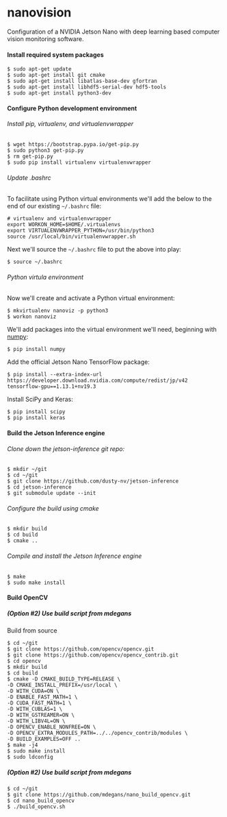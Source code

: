 # nanovision
Configuration of a NVIDIA Jetson Nano with deep learning based computer vision monitoring software.

#### Install required system packages
```
$ sudo apt-get update
$ sudo apt-get install git cmake
$ sudo apt-get install libatlas-base-dev gfortran
$ sudo apt-get install libhdf5-serial-dev hdf5-tools
$ sudo apt-get install python3-dev
```

#### Configure Python development environment
###### Install pip, virtualenv, and virtualenvwrapper
```
$ wget https://bootstrap.pypa.io/get-pip.py
$ sudo python3 get-pip.py
$ rm get-pip.py
$ sudo pip install virtualenv virtualenvwrapper
```
###### Update .bashrc

To facilitate using Python virtual environments we'll add the below to the end of our existing `~/.bashrc` file:
```
# virtualenv and virtualenvwrapper
export WORKON_HOME=$HOME/.virtualenvs
export VIRTUALENVWRAPPER_PYTHON=/usr/bin/python3
source /usr/local/bin/virtualenvwrapper.sh
```
Next we'll source the `~/.bashrc` file to put the above into play:
```
$ source ~/.bashrc
```

###### Python virtula environment
Now we'll create and activate a Python virtual environment:
```
$ mkvirtualenv nanoviz -p python3
$ workon nanoviz
```
We'll add packages into the virtual environment we'll need, beginning with [numpy]():
```
$ pip install numpy
```
Add the official Jetson Nano TensorFlow package:

```
$ pip install --extra-index-url https://developer.download.nvidia.com/compute/redist/jp/v42 tensorflow-gpu==1.13.1+nv19.3
```

Install SciPy and Keras:
```
$ pip install scipy
$ pip install keras
```

#### Build the Jetson Inference engine
###### Clone down the jetson-inference git repo:
```
$ mkdir ~/git 
$ cd ~/git
$ git clone https://github.com/dusty-nv/jetson-inference
$ cd jetson-inference
$ git submodule update --init
```

###### Configure the build using cmake
```
$ mkdir build
$ cd build
$ cmake ..
```
###### Compile and install the Jetson Inference engine
```
$ make
$ sudo make install
```

#### Build OpenCV
##### (Option #2) Use build script from mdegans 
Build from source
```
$ cd ~/git
$ git clone https://github.com/opencv/opencv.git
$ git clone https://github.com/opencv/opencv_contrib.git
$ cd opencv
$ mkdir build
$ cd build
$ cmake -D CMAKE_BUILD_TYPE=RELEASE \
-D CMAKE_INSTALL_PREFIX=/usr/local \
-D WITH_CUDA=ON \
-D ENABLE_FAST_MATH=1 \
-D CUDA_FAST_MATH=1 \
-D WITH_CUBLAS=1 \
-D WITH_GSTREAMER=ON \
-D WITH_LIBV4L=ON \
-D OPENCV_ENABLE_NONFREE=ON \
-D OPENCV_EXTRA_MODULES_PATH=../../opencv_contrib/modules \
-D BUILD_EXAMPLES=OFF ..
$ make -j4
$ sudo make install
$ sudo ldconfig
```

##### (Option #2) Use build script from mdegans 
```
$ cd ~/git 
$ git clone https://github.com/mdegans/nano_build_opencv.git
$ cd nano_build_opencv
$ ./build_opencv.sh 
```
